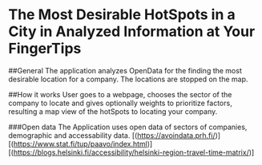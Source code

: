 # The Most Desirable HotSpots in a City in Analyzed Information at Your FingerTips

##General
The application analyzes OpenData for the finding the most desirable location for a company.  The locations are stopped on the map.

##How it works
User goes to a webpage, chooses the sector of the company to locate and gives optionally weights to prioritize factors, resulting a map view of the hotSpots to locating your company.   

###Open data
The Application uses open data of sectors of companies, demographic and accessability data.
[(https://avoindata.prh.fi/)]
[(https://www.stat.fi/tup/paavo/index.html)]
[(https://blogs.helsinki.fi/accessibility/helsinki-region-travel-time-matrix/)]
 
 